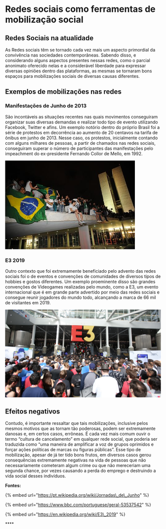 # Redes sociais como ferramentas de mobilização social

## Redes Sociais na atualidade

As Redes sociais têm se tornado cada vez mais um aspecto primordial da convivência nas sociedades contemporâneas. Sabendo disso, e considerando alguns aspectos presentes nessas redes, como o parcial anonimato oferecido nelas e a considerável liberdade para expressar diversas opiniões dentro das plataformas, as mesmas se tornaram bons espaços para mobilizações sociais de diversas causas diferentes.

## Exemplos de mobilizações nas redes

### Manifestações de Junho de 2013

São incontáveis as situações recentes nas quais movimentos conseguiram organizar suas diversas demandas e realizar todo tipo de evento utilizando Facebook, Twitter e afins. Um exemplo notório dentro do próprio Brasil foi a série de protestos em decorrência ao aumento de 20 centavos na tarifa de ônibus em junho de 2013. Nesse caso, os protestos, inicialmente contando com alguns milhares de pessoas, a partir de chamados nas redes sociais, conseguiram superar o número de participantes das manifestações pelo impeachment do ex-presidente Fernando Collor de Mello, em 1992.

![Manifestantes nos protestos de Junho de de 2013 em Bras&#xED;lia](../.gitbook/assets/junho2013.jpg)

### E3 2019

Outro contexto que foi extremamente beneficiado pelo advento das redes sociais foi o de eventos e convenções de comunidades de diversos tipos de hobbies e gostos diferentes. Um exemplo proeminente disso são grandes convenções de Videogames realizadas pelo mundo, como a E3, um evento internacional que é em grande parte advertido por meio das redes sociais e consegue reunir jogadores do mundo todo, alcançando a marca de 66 mil de visitantes em 2019.

![Entrada da edi&#xE7;&#xE3;o de 2019 da feira de Video-Games E3](../.gitbook/assets/e3_2019.jpg)

## Efeitos negativos

Contudo, é importante ressaltar que tais mobilizações, inclusive pelos mesmos motivos que as tornam tão poderosas, podem ser extremamente danosas e, em certos casos, errôneas. É cada vez mais comum ouvir o termo “cultura de cancelamento” em qualquer rede social, que poderia ser traduzida como “uma maneira de amplificar a voz de grupos oprimidos e forçar ações políticas de marcas ou figuras públicas”. Esse tipo de mobilização, apesar de já ter tido bons frutos, em diversos casos gerou consequências extremamente negativas na vida de pessoas que não necessariamente cometeram algum crime ou que não mereceriam uma segunda chance, por vezes causando a perda do emprego e destruindo a vida social desses indivíduos.



**Fontes:**

{% embed url="https://pt.wikipedia.org/wiki/Jornadas\_de\_Junho" %}

{% embed url="https://www.bbc.com/portuguese/geral-53537542" %}

{% embed url="https://en.wikipedia.org/wiki/E3\_2019" %}

\*\*\*\*

